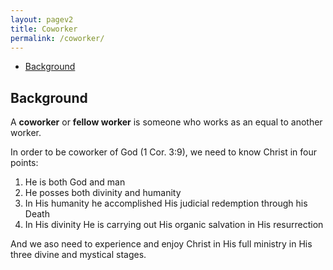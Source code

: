 ```yaml
---
layout: pagev2
title: Coworker
permalink: /coworker/
---
```

- [Background](#background)

## Background

A **coworker** or **fellow worker** is someone who works as an equal to another worker.

In order to be coworker of God (1 Cor. 3:9), we need to know Christ in four points:
1. He is both God and man
2. He posses both divinity and humanity
3. In His humanity he accomplished His judicial redemption through his Death
4. In His divinity He is carrying out His organic salvation in His resurrection

And we aso need to experience and enjoy Christ in His full ministry in His three divine and mystical stages.
